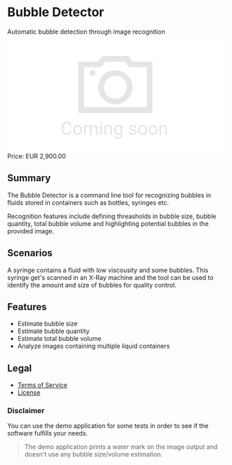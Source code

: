 # Bubble Detector

Automatic bubble detection through image recognition

<div class="splash">
    <img alt="Splash" src="/tpl/img/placeholder_splash.png">
    <div class="price">Price: EUR 2,900.00</div>
    <div class="purchase">
        <!--<a class="button" href="#">Demo</a>
        <a class="button" href="#">Buy</a>-->
    </div>
</div>

## Summary

The Bubble Detector is a command line tool for recognizing bubbles in fluids stored in containers such as bottles, syringes etc.

Recognition features include defining threasholds in bubble size, bubble quantity, total bubble volume and highlighting potential bubbles in the provided image.

## Scenarios

A syringe contains a fluid with low viscousity and some bubbles. This syringe get's scanned in an X-Ray machine and the tool can be used to identify the amount and size of bubbles for quality control.

## Features

* Estimate bubble size
* Estimate bubble quantity
* Estimate total bubble volume
* Analyze images containing multiple liquid containers

## Legal

* [Terms of Service](/en/terms)
* [License](/content/licenses/LICENSE%20V2.txt)

### Disclaimer

You can use the demo application for some tests in order to see if the software fulfills your needs.

> The demo application prints a water mark on the image output and doesn't use any bubble size/volume estimation.

